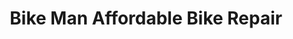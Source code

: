 ---
title: "Bike Man Affordable Bike Repair"
url: /pittsfield/bike-man-affordable-bike-repair/
shop: Fahrrad
---
